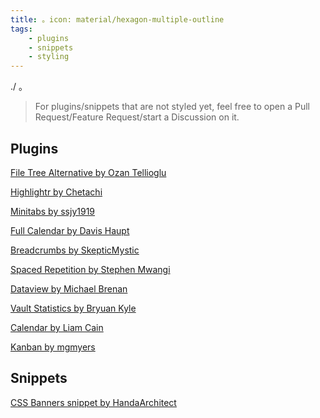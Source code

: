 ```yaml
---
title: 。icon: material/hexagon-multiple-outline
tags:
    - plugins
    - snippets
    - styling
---
```


./ 。
> For plugins/snippets that are not styled yet, feel free to
> open a Pull Request/Feature Request/start a Discussion on it.

## Plugins

[File Tree Alternative by Ozan Tellioglu](https://github.com/ozntel/file-tree-alternative)

[Highlightr by Chetachi](https://github.com/chetachiezikeuzor/Highlightr-Plugin)

[Minitabs by ssjy1919](https://github.com/ssjy1919/Obsidian-minitabs)

[Full Calendar by Davis Haupt](https://github.com/obsidian-community/obsidian-full-calendar)

[Breadcrumbs by SkepticMystic](https://github.com/SkepticMystic/breadcrumbs)

[Spaced Repetition by Stephen Mwangi](https://github.com/st3v3nmw/obsidian-spaced-repetition)

[Dataview by Michael Brenan](https://github.com/blacksmithgu/obsidian-dataview)

[Vault Statistics by Bryuan Kyle](https://github.com/bkyle/obsidian-vault-statistics-plugin)

[Calendar by Liam Cain](https://github.com/liamcain/obsidian-calendar-plugin)

[Kanban by mgmyers](https://github.com/mgmeyers/obsidian-kanban)

## Snippets

[CSS Banners snippet by HandaArchitect](https://github.com/HandaArchitect/obsidian-banner-snippet)
